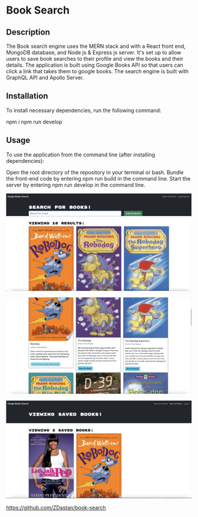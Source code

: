 # Book Search

## Description

The Book search engine uses the MERN stack and with a React front end, MongoDB database, and Node js & Express js server. It's set up to allow users to save book searches to their profile and view the books and their details. The application is built using Google Books API so that users can click a link that takes them to google books. The search engine is built with GraphQL API and Apollo Server.
## Installation

To install necessary dependencies, run the following command:

npm i 
npm run develop
## Usage

To use the application from the command line (after installing dependencies):

Open the root directory of the repository in your terminal or bash. Bundle the front-end code by entering npm run build in the command line. Start the server by entering npm run develop in the command line.

![alt text](./client/src/assets/page-1.png)

![alt text](./client/src/assets/page-2.png)

![alt text](./client/src/assets/page-3.png)


https://github.com/ZDastan/book-search
